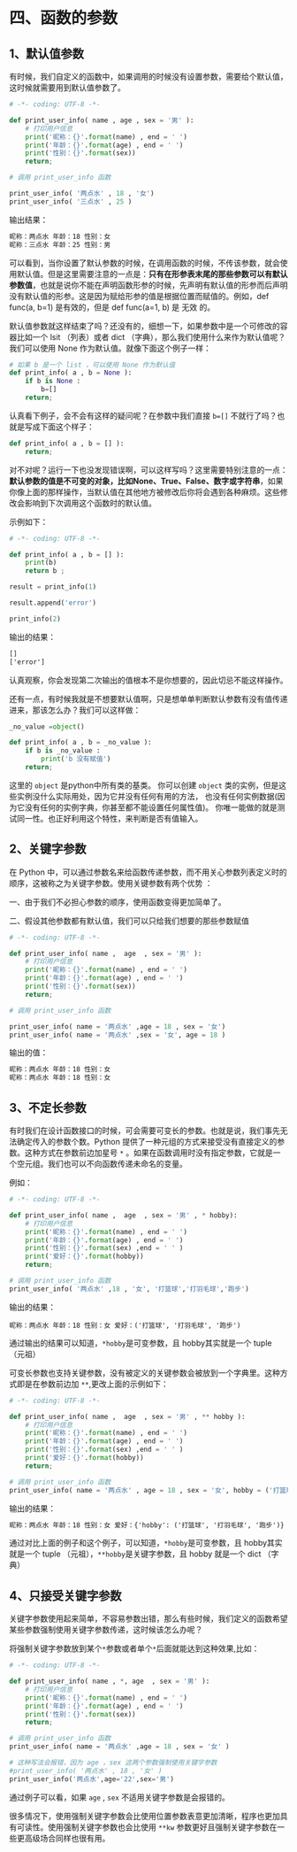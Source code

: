 # 四、函数的参数 #

## 1、默认值参数 ##

有时候，我们自定义的函数中，如果调用的时候没有设置参数，需要给个默认值，这时候就需要用到默认值参数了。

```python
# -*- coding: UTF-8 -*-

def print_user_info( name , age , sex = '男' ):
    # 打印用户信息
    print('昵称：{}'.format(name) , end = ' ')
    print('年龄：{}'.format(age) , end = ' ')
    print('性别：{}'.format(sex))
    return;

# 调用 print_user_info 函数

print_user_info( '两点水' , 18 , '女')
print_user_info( '三点水' , 25 )
```

输出结果：

```html
昵称：两点水 年龄：18 性别：女
昵称：三点水 年龄：25 性别：男
```

可以看到，当你设置了默认参数的时候，在调用函数的时候，不传该参数，就会使用默认值。但是这里需要注意的一点是：**只有在形参表末尾的那些参数可以有默认参数值**，也就是说你不能在声明函数形参的时候，先声明有默认值的形参而后声明没有默认值的形参。这是因为赋给形参的值是根据位置而赋值的。例如，def func(a, b=1) 是有效的，但是 def func(a=1, b) 是 无效 的。 

默认值参数就这样结束了吗？还没有的，细想一下，如果参数中是一个可修改的容器比如一个 lsit （列表）或者 dict （字典），那么我们使用什么来作为默认值呢？我们可以使用 None 作为默认值。就像下面这个例子一样：

```python
# 如果 b 是一个 list ，可以使用 None 作为默认值
def print_info( a , b = None ):
    if b is None :
        b=[]
    return;
```

认真看下例子，会不会有这样的疑问呢？在参数中我们直接 `b=[]` 不就行了吗？也就是写成下面这个样子：

```python
def print_info( a , b = [] ):
    return;
```
对不对呢？运行一下也没发现错误啊，可以这样写吗？这里需要特别注意的一点：**默认参数的值是不可变的对象，比如None、True、False、数字或字符串**，如果你像上面的那样操作，当默认值在其他地方被修改后你将会遇到各种麻烦。这些修改会影响到下次调用这个函数时的默认值。

示例如下：

```python
# -*- coding: UTF-8 -*-

def print_info( a , b = [] ):
    print(b)
    return b ;

result = print_info(1)

result.append('error')

print_info(2)
```

输出的结果：

```html
[]
['error']
```

认真观察，你会发现第二次输出的值根本不是你想要的，因此切忌不能这样操作。


还有一点，有时候我就是不想要默认值啊，只是想单单判断默认参数有没有值传递进来，那该怎么办？我们可以这样做：

```python
_no_value =object()

def print_info( a , b = _no_value ):
    if b is _no_value :
        print('b 没有赋值')
    return;
```
这里的 `object` 是python中所有类的基类。 你可以创建 `object` 类的实例，但是这些实例没什么实际用处，因为它并没有任何有用的方法， 也没有任何实例数据(因为它没有任何的实例字典，你甚至都不能设置任何属性值)。 你唯一能做的就是测试同一性。也正好利用这个特性，来判断是否有值输入。

## 2、关键字参数 ##

在 Python 中，可以通过参数名来给函数传递参数，而不用关心参数列表定义时的顺序，这被称之为关键字参数。使用关键参数有两个优势 ：

一、由于我们不必担心参数的顺序，使用函数变得更加简单了。

二、假设其他参数都有默认值，我们可以只给我们想要的那些参数赋值

```python
# -*- coding: UTF-8 -*-

def print_user_info( name ,  age  , sex = '男' ):
    # 打印用户信息
    print('昵称：{}'.format(name) , end = ' ')
    print('年龄：{}'.format(age) , end = ' ')
    print('性别：{}'.format(sex))
    return;

# 调用 print_user_info 函数

print_user_info( name = '两点水' ,age = 18 , sex = '女')
print_user_info( name = '两点水' ,sex = '女', age = 18 )

```

输出的值：

```html
昵称：两点水 年龄：18 性别：女
昵称：两点水 年龄：18 性别：女
```

## 3、不定长参数 ##


有时我们在设计函数接口的时候，可会需要可变长的参数。也就是说，我们事先无法确定传入的参数个数。Python 提供了一种元组的方式来接受没有直接定义的参数。这种方式在参数前边加星号 `*` 。如果在函数调用时没有指定参数，它就是一个空元组。我们也可以不向函数传递未命名的变量。

例如：

```python
# -*- coding: UTF-8 -*-

def print_user_info( name ,  age  , sex = '男' , * hobby):
    # 打印用户信息
    print('昵称：{}'.format(name) , end = ' ')
    print('年龄：{}'.format(age) , end = ' ')
    print('性别：{}'.format(sex) ,end = ' ' )
    print('爱好：{}'.format(hobby))
    return;

# 调用 print_user_info 函数
print_user_info( '两点水' ,18 , '女', '打篮球','打羽毛球','跑步')

```

输出的结果：

```text
昵称：两点水 年龄：18 性别：女 爱好：('打篮球', '打羽毛球', '跑步')
```

通过输出的结果可以知道，`*hobby`是可变参数，且 hobby其实就是一个 tuple （元祖）


可变长参数也支持关键参数，没有被定义的关键参数会被放到一个字典里。这种方式即是在参数前边加 `**`,更改上面的示例如下：


```python
# -*- coding: UTF-8 -*-

def print_user_info( name ,  age  , sex = '男' , ** hobby ):
    # 打印用户信息
    print('昵称：{}'.format(name) , end = ' ')
    print('年龄：{}'.format(age) , end = ' ')
    print('性别：{}'.format(sex) ,end = ' ' )
    print('爱好：{}'.format(hobby))
    return;

# 调用 print_user_info 函数
print_user_info( name = '两点水' , age = 18 , sex = '女', hobby = ('打篮球','打羽毛球','跑步'))

```

输出的结果：

```html
昵称：两点水 年龄：18 性别：女 爱好：{'hobby': ('打篮球', '打羽毛球', '跑步')}	
```

通过对比上面的例子和这个例子，可以知道，`*hobby`是可变参数，且 hobby其实就是一个 tuple （元祖），`**hobby`是关键字参数，且 hobby 就是一个 dict （字典）


## 4、只接受关键字参数 ##

关键字参数使用起来简单，不容易参数出错，那么有些时候，我们定义的函数希望某些参数强制使用关键字参数传递，这时候该怎么办呢？

将强制关键字参数放到某个`*`参数或者单个`*`后面就能达到这种效果,比如：

```python
# -*- coding: UTF-8 -*-

def print_user_info( name , *, age  , sex = '男' ):
    # 打印用户信息
    print('昵称：{}'.format(name) , end = ' ')
    print('年龄：{}'.format(age) , end = ' ')
    print('性别：{}'.format(sex))
    return;

# 调用 print_user_info 函数
print_user_info( name = '两点水' ,age = 18 , sex = '女' )

# 这种写法会报错，因为 age ，sex 这两个参数强制使用关键字参数
#print_user_info( '两点水' , 18 , '女' )
print_user_info('两点水',age='22',sex='男')
```

通过例子可以看，如果 `age` , `sex` 不适用关键字参数是会报错的。

很多情况下，使用强制关键字参数会比使用位置参数表意更加清晰，程序也更加具有可读性。使用强制关键字参数也会比使用 `**kw` 参数更好且强制关键字参数在一些更高级场合同样也很有用。